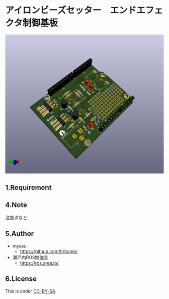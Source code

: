 # アイロンビーズセッター　エンドエフェクタ制御基板

![Board](./BeadsEe.png "3D")

## 1.Requirement

## 4.Note

注意点など

## 5.Author

* myasu
  * https://github.com/trihome/
* 瀬戸内ROS勉強会
  * https://ros.xrea.jp/

## 6.License

This is under [CC-BY-SA](https://creativecommons.org/licenses/by-sa/4.0/).
